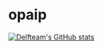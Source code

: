 # opaip

[![Delfteam's GitHub stats](https://github-readme-stats.vercel.app/api?username=anuraghazra)](https://github.com/anuraghazra/github-readme-stats)
